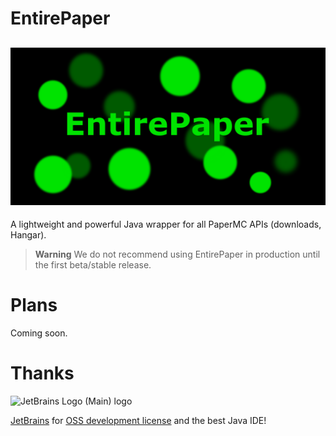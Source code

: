 # EntirePaper
![EntirePaper](banner.png)
--
A lightweight and powerful Java wrapper for all PaperMC APIs (downloads, Hangar).

> **Warning**
> We do not recommend using EntirePaper in production until the first beta/stable release.

# Plans
Coming soon.

# Thanks

<img alt="JetBrains Logo (Main) logo" height="150" src="https://resources.jetbrains.com/storage/products/company/brand/logos/jb_beam.png" width="150"/>

[JetBrains](https://www.jetbrains.com/) for [OSS development license](https://www.jetbrains.com/community/opensource/#support) and the best Java IDE!
